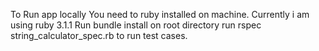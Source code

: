 To Run app locally
You need to ruby installed on machine. Currently i am using ruby 3.1.1
Run bundle install on root directory
run rspec string_calculator_spec.rb to run test cases.